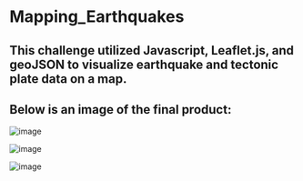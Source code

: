# Mapping_Earthquakes
## This challenge utilized Javascript, Leaflet.js, and geoJSON to visualize earthquake and tectonic plate data on a map. 
## Below is an image of the final product: 

![image](https://user-images.githubusercontent.com/85259984/140626489-42c7c6d0-9e0b-4017-ac6d-0c5e4285e24e.png)

![image](https://user-images.githubusercontent.com/85259984/140626498-db387657-15cb-4925-a196-ad04897f27ba.png)

![image](https://user-images.githubusercontent.com/85259984/140626513-072f3d9f-a2ab-4507-a30f-ff28a993d44a.png)
